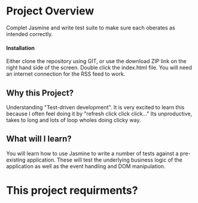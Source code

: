 # Project Overview


Complet Jasmine and write test suite to make sure each oberates as intended correctly. 

#### Installation

Either clone the repository using GIT, or use the download ZIP link on the right hand side of the screen. Double click the index.html file. You will need an internet connection for the RSS feed to work.

## Why this Project?

Understanding "Test-driven development". It is very excited to learn this because I often feel doing it by "refresh click click click..." Its unproductive, takes to long and lots of loop wholes doing clicky way.


## What will I learn?

You will learn how to use Jasmine to write a number of tests against a pre-existing application. These will test the underlying business logic of the application as well as the event handling and DOM manipulation.

# This project requirments?


